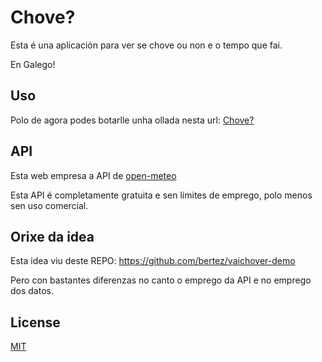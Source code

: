 # Chove?

Esta é una aplicación para ver se chove ou non e o tempo que fai.

En Galego!

## Uso

Polo de agora podes botarlle unha ollada nesta url: [Chove?](https://eloquent-lichterman-de6ecd.netlify.app/)

## API

Esta web empresa a API de [open-meteo](https://open-meteo.com/en)

Esta API é completamente gratuita e sen límites de emprego, polo menos sen uso comercial.

## Orixe da idea

Esta idea viu deste REPO: https://github.com/bertez/vaichover-demo

Pero con bastantes diferenzas no canto o emprego da API e no emprego dos datos.

## License

[MIT](https://choosealicense.com/licenses/mit/)
